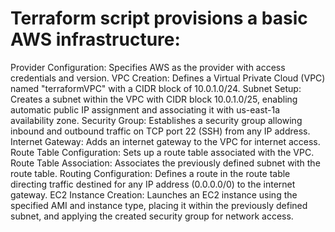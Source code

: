# Terraform script provisions a basic AWS infrastructure:

Provider Configuration: Specifies AWS as the provider with access credentials and version.
VPC Creation: Defines a Virtual Private Cloud (VPC) named "terraformVPC" with a CIDR block of 10.0.1.0/24.
Subnet Setup: Creates a subnet within the VPC with CIDR block 10.0.1.0/25, enabling automatic public IP assignment and associating it with us-east-1a availability zone.
Security Group: Establishes a security group allowing inbound and outbound traffic on TCP port 22 (SSH) from any IP address.
Internet Gateway: Adds an internet gateway to the VPC for internet access.
Route Table Configuration: Sets up a route table associated with the VPC.
Route Table Association: Associates the previously defined subnet with the route table.
Routing Configuration: Defines a route in the route table directing traffic destined for any IP address (0.0.0.0/0) to the internet gateway.
EC2 Instance Creation: Launches an EC2 instance using the specified AMI and instance type, placing it within the previously defined subnet, and applying the created security group for network access.




